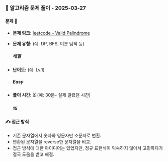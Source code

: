### 📝 알고리즘 문제 풀이 - 2025-03-27

#### 문제 📖

- **문제 링크:** [leetcode - Valid Palindrome](https://leetcode.com/problems/valid-palindrome/)

- **문제 유형:** (예: DP, BFS, 이분 탐색 등)

  ##### 배열

- **난이도:** (예: Lv.1)

  ##### Easy

- **풀이 시간:** ⏳ (예: 30분- 실제 걸렸던 시간)
  ##### 15

#### ✍ 접근 방식

- 기존 문자열에서 숫자와 영문자만 소문자로 변환.
- 변환된 문자열을 reverse한 문자열을 비교.
- 접근 방식에 대한 아이디어는 있었지만, 정규 표현식이 익숙하지 않아서 고민하다가 결국 도움을 받고 해결.